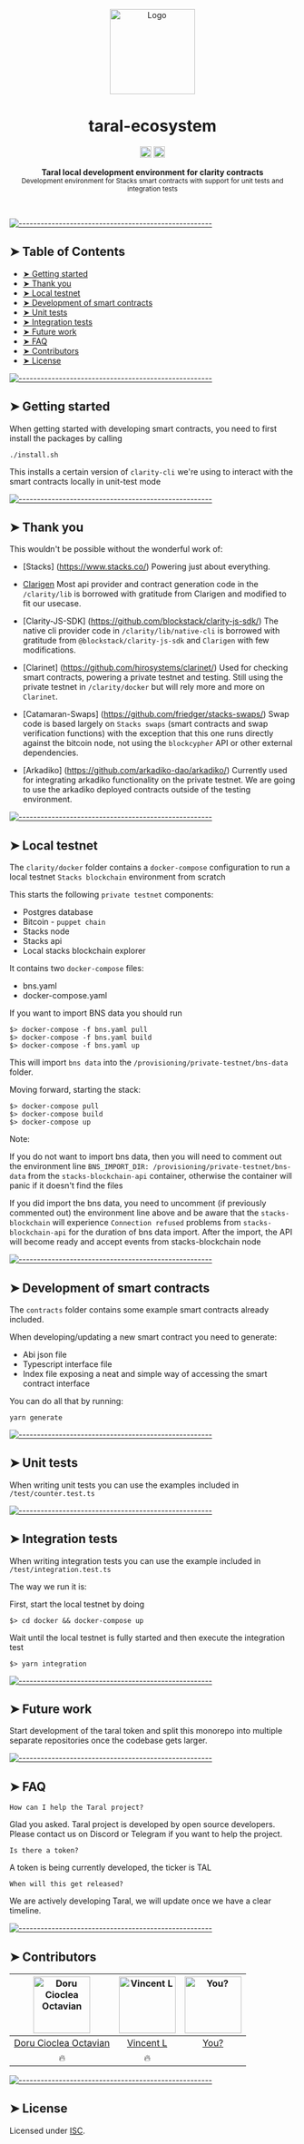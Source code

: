 <!-- ⚠️ This README has been generated from the file(s) "blueprint.md" ⚠️--><p align="center">
  <img src="https://raw.githubusercontent.com/taraldefi/taral/main/readme/assets/logo.svg" alt="Logo" width="150" height="150" />
</p> 

<h1 align="center">taral-ecosystem</h1> 

<p align="center">
		<a href="https://github.com/badges/shields"><img alt="Custom badge" src="https://img.shields.io/badge/custom-badge-f39f37.svg" height="20"/></a>
<a href="https://github.com/taraldefi/taral/graphs/commit-activity"><img alt="Maintained" src="https://img.shields.io/badge/Maintained%3F-yes-green.svg" height="20"/></a>
	</p>
 

<p align="center">
  <b>Taral local development environment for clarity contracts</b></br>
  <sub>Development environment for Stacks smart contracts with support for unit tests and integration tests<sub>
</p>

<br />



[![-----------------------------------------------------](https://raw.githubusercontent.com/taraldefi/taral/main/readme/assets/line.png)](#table-of-contents)

## ➤ Table of Contents

* [➤ Getting started](#-getting-started)
* [➤ Thank you](#-thank-you)
* [➤ Local testnet](#-local-testnet)
* [➤ Development of smart contracts](#-development-of-smart-contracts)
* [➤ Unit tests](#-unit-tests)
* [➤ Integration tests](#-integration-tests)
* [➤ Future work](#-future-work)
* [➤ FAQ](#-faq)
* [➤ Contributors](#-contributors)
* [➤ License](#-license)


[![-----------------------------------------------------](https://raw.githubusercontent.com/taraldefi/taral/main/readme/assets/line.png)](#getting-started)

## ➤ Getting started

When getting started with developing smart contracts, you need to first install the packages by calling

```
./install.sh
```

This installs a certain version of `clarity-cli` we're using to interact with the smart contracts locally in unit-test mode


[![-----------------------------------------------------](https://raw.githubusercontent.com/taraldefi/taral/main/readme/assets/line.png)](#thank-you)

## ➤ Thank you

This wouldn't be possible without the wonderful work of:

* [Stacks] (https://www.stacks.co/)
    Powering just about everything.

* [Clarigen](https://github.com/obylabs/clarigen/)
    Most api provider and contract generation code in the `/clarity/lib` is borrowed with gratitude from Clarigen and modified to fit our usecase. 

* [Clarity-JS-SDK] (https://github.com/blockstack/clarity-js-sdk/)
    The native cli provider code in `/clarity/lib/native-cli` is borrowed with gratitude from `@blockstack/clarity-js-sdk` and `Clarigen` with few modifications.

* [Clarinet] (https://github.com/hirosystems/clarinet/)
    Used for checking smart contracts, powering a private testnet and testing. Still using the private testnet in `/clarity/docker` but will rely more and more on `Clarinet`.

* [Catamaran-Swaps] (https://github.com/friedger/stacks-swaps/) 
    Swap code is based largely on `Stacks swaps` (smart contracts and swap verification functions) with the exception that this one runs directly against the bitcoin node, not using the `blockcypher` API or other external dependencies.

* [Arkadiko] (https://github.com/arkadiko-dao/arkadiko/) 
    Currently used for integrating arkadiko functionality on the private testnet. We are going to use the arkadiko deployed contracts outside of the testing environment.



[![-----------------------------------------------------](https://raw.githubusercontent.com/taraldefi/taral/main/readme/assets/line.png)](#local-testnet)

## ➤ Local testnet

The `clarity/docker` folder contains a `docker-compose` configuration to run a local testnet `Stacks blockchain` environment from scratch

This starts the following `private testnet` components: 

* Postgres database
* Bitcoin - `puppet chain`
* Stacks node 
* Stacks api
* Local stacks blockchain explorer

It contains  two `docker-compose` files: 

* bns.yaml
* docker-compose.yaml

If you want to import BNS data you should run

```
$> docker-compose -f bns.yaml pull
$> docker-compose -f bns.yaml build
$> docker-compose -f bns.yaml up
```

This will import `bns data` into the `/provisioning/private-testnet/bns-data` folder.

Moving forward, starting the stack: 

```
$> docker-compose pull
$> docker-compose build
$> docker-compose up
```

Note:

If you do not want to import bns data, then you will need to comment out the environment line `BNS_IMPORT_DIR: /provisioning/private-testnet/bns-data` from the `stacks-blockchain-api` container, otherwise the container will panic if it doesn't find the files

If you did import the bns data, you need to uncomment (if previously commented out) the environment line above and be aware that the `stacks-blockchain` will experience `Connection refused` problems from `stacks-blockchain-api` for the duration of bns data import. After the import, the API will become ready and accept events from stacks-blockchain node



[![-----------------------------------------------------](https://raw.githubusercontent.com/taraldefi/taral/main/readme/assets/line.png)](#development-of-smart-contracts)

## ➤ Development of smart contracts

The `contracts` folder contains some example smart contracts already included. 

When developing/updating a new smart contract you need to generate: 

* Abi json file
* Typescript interface file
* Index file exposing a neat and simple way of accessing the smart contract interface

You can do all that by running:

```
yarn generate
```


[![-----------------------------------------------------](https://raw.githubusercontent.com/taraldefi/taral/main/readme/assets/line.png)](#unit-tests)

## ➤ Unit tests

When writing unit tests you can use the examples included in `/test/counter.test.ts`


[![-----------------------------------------------------](https://raw.githubusercontent.com/taraldefi/taral/main/readme/assets/line.png)](#integration-tests)

## ➤ Integration tests

When writing integration tests you can use the example included in `/test/integration.test.ts`

The way we run it is: 

First, start the local testnet by doing

```
$> cd docker && docker-compose up
```

Wait until the local testnet is fully started and then execute the integration test

```
$> yarn integration
```


[![-----------------------------------------------------](https://raw.githubusercontent.com/taraldefi/taral/main/readme/assets/line.png)](#future-work)

## ➤ Future work

Start development of the taral token and split this monorepo into multiple separate repositories once the codebase gets larger.


[![-----------------------------------------------------](https://raw.githubusercontent.com/taraldefi/taral/main/readme/assets/line.png)](#faq)

## ➤ FAQ

`How can I help the Taral project?`

Glad you asked. Taral project is developed by open source developers. 
Please contact us on Discord or Telegram if you want to help the project.

`Is there a token?`

A token is being currently developed, the ticker is TAL

`When will this get released?`

We are actively developing Taral, we will update once we have a clear timeline.


[![-----------------------------------------------------](https://raw.githubusercontent.com/taraldefi/taral/main/readme/assets/line.png)](#contributors)

## ➤ Contributors
	

| [<img alt="Doru Cioclea Octavian" src="https://avatars.githubusercontent.com/u/39082034?s=460&v=4" width="100">](https://github.com/dorucioclea) | [<img alt="Vincent L" src="https://avatars.githubusercontent.com/u/26676242?s=460&v=4" width="100">](https://github.com/vl5613) | [<img alt="You?" src="https://joeschmoe.io/api/v1/random" width="100">](https://github.com/taraldefi/taral/blob/main/CONTRIBUTING.md) |
|:--------------------------------------------------:|:--------------------------------------------------:|:--------------------------------------------------:|
| [Doru Cioclea Octavian](https://github.com/dorucioclea) | [Vincent L](https://github.com/vl5613)           | [You?](https://github.com/taraldefi/taral/blob/main/CONTRIBUTING.md) |
| 🔥                                               | 🔥                                               |                                                  |
 


[![-----------------------------------------------------](https://raw.githubusercontent.com/taraldefi/taral/main/readme/assets/line.png)](#license)

## ➤ License
	
Licensed under [ISC](https://opensource.org/licenses/ISC).
